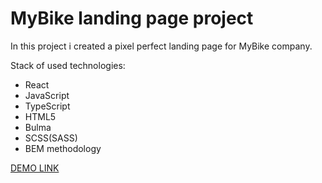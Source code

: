 # MyBike landing page project
In this project i created a pixel perfect landing page for MyBike company.

Stack of used technologies:

- React
- JavaScript
- TypeScript
- HTML5
- Bulma
- SCSS(SASS)
- BEM methodology

[DEMO LINK](https://KuharchukDmytro.github.io/todo-app/)